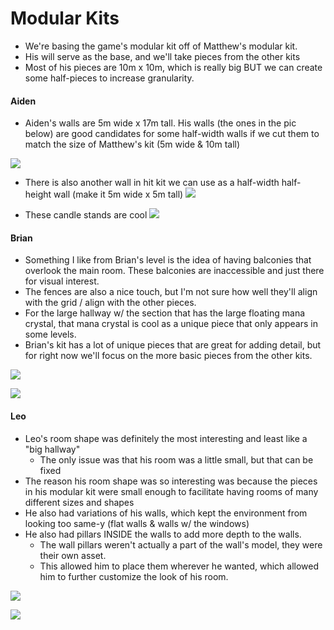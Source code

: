 
# Modular Kits

- We're basing the game's modular kit off of Matthew's modular kit.
- His will serve as the base, and we'll take pieces from the other kits
- Most of his pieces are 10m x 10m, which is really big BUT we can create some half-pieces to increase granularity.

#### Aiden
- Aiden's walls are 5m wide x 17m tall. His walls (the ones in the pic below) are good candidates for some half-width walls if we cut them to match the size of Matthew's kit (5m wide & 10m tall)

![](<../../../_Meta/Attachments/Pasted image 20250526214043.png>)

- There is also another wall in hit kit we can use as a half-width half-height wall (make it 5m wide x 5m tall)
 ![](<../../../_Meta/Attachments/Pasted image 20250526214240.png>)

- These candle stands are cool
![](<../../../_Meta/Attachments/Pasted image 20250526214341.png>)

#### Brian
- Something I like from Brian's level is the idea of having balconies that overlook the main room. These balconies are inaccessible and just there for visual interest.
- The fences are also a nice touch, but I'm not sure how well they'll align with the grid / align with the other pieces.
- For the large hallway w/ the section that has the large floating mana crystal, that mana crystal is cool as a unique piece that only appears in some levels.
- Brian's kit has a lot of unique pieces that are great for adding detail, but for right now we'll focus on the more basic pieces from the other kits.

![](<../../../_Meta/Attachments/Pasted image 20250526222258.png>)

![](<../../../_Meta/Attachments/Pasted image 20250526222348.png>)

#### Leo
- Leo's room shape was definitely the most interesting and least like a "big hallway"
	- The only issue was that his room was a little small, but that can be fixed
- The reason his room shape was so interesting was because the pieces in his modular kit were small enough to facilitate having rooms of many different sizes and shapes
- He also had variations of his walls, which kept the environment from looking too same-y (flat walls & walls w/ the windows)
- He also had pillars INSIDE the walls to add more depth to the walls.
	- The wall pillars weren't actually a part of the wall's model, they were their own asset.
	- This allowed him to place them wherever he wanted, which allowed him to further customize the look of his room.

![](<../../../_Meta/Attachments/Pasted image 20250526222138.png>)

![](<../../../_Meta/Attachments/Pasted image 20250526222124.png>)

